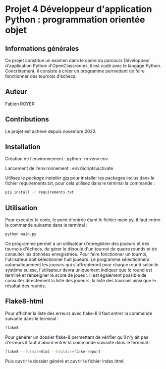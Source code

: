 # Projet 4 Développeur d'application Python : programmation orientée objet

## Informations générales

Ce projet constitue un examen dans le cadre du parcours Développeur d'application Python d'OpenClassrooms, il est codé avec le langage Python.
Concrètement, il consiste à créer un programme permettant de faire fonctionner des tournois d'échecs.

## Auteur

Fabien ROYER

## Contributions

Le projet est achevé depuis novembre 2023.

## Installation

Création de l'environnement :
python -m venv env

Lancement de l'environnement :
env\Scripts\activate

Utilisez le _package installer_ [pip](https://pypi.org/project/pip/) pour installer les packages inclus dans le fichier requirements.txt, pour cela utilisez dans le terminal la commande :

```bash
pip install -r requirements.txt
```

## Utilisation

Pour exécuter le code, le point d'entrée étant le fichier main.py, il faut entrer la commande suivante dans le terminal :

```bash
python main.py
```

Ce programme permet à un utilisateur d'enregistrer des joueurs et des tournois d'échecs, de gérer le déroulé d'un tournoi de quatre rounds et de consulter les données enregistrées.
Pour faire fonctionner un tournoi, l'utilisateur doit sélectionner huit joueurs. Le programme sélectionnera automatiquement les joueurs qui s'affronteront pour chaque round selon le système suisse, l'utilisateur devra uniquement indiquer que le round est terminé et renseigner le score de joueur. Il est également possible de consulter directement la liste des joueurs, la liste des tournois ainsi que le résultat des rounds.

## Flake8-html

Pour afficher la liste des erreurs avec flake-8 il faut entrer la commande suivante dans le terminal :

```bash
flake8
```

Pour générer un dossier flake-8 permettant de vérifier qu'il n'y ait pas d'erreurs il faut d'abord entrer la commande suivante dans le terminal :

```bash
flake8 --format=html --htmldir=flake-report
```

Puis ouvrir le dossier généré et ouvrir le fichier index.html.
